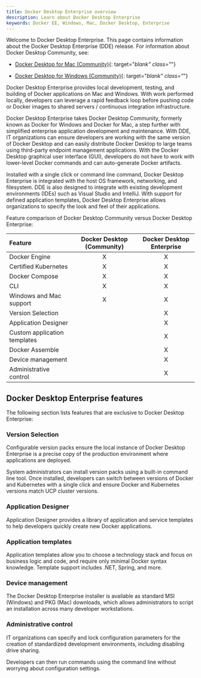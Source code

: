 ```yaml
---
title: Docker Desktop Enterprise overview
description: Learn about Docker Desktop Enterprise
keywords: Docker EE, Windows, Mac, Docker Desktop, Enterprise
---
```


Welcome to Docker Desktop Enterprise. This page contains information about the Docker Desktop Enterprise (DDE) release. For information about Docker Desktop Community, see:

- [Docker Desktop for Mac (Community)](/docker-for-mac/){: target="_blank" class="_"}

- [Docker Desktop for Windows (Community)](/docker-for-windows/){: target="_blank" class="_"}

Docker Desktop Enterprise provides local development, testing, and building of Docker applications on Mac and Windows. With work performed locally, developers can leverage a rapid feedback loop before pushing code or Docker images to shared servers / continuous integration infrastructure.

Docker Desktop Enterprise takes Docker Desktop Community, formerly known as Docker for Windows and Docker for Mac, a step further with simplified enterprise application development and maintenance. With DDE, IT organizations can ensure developers are working with the same version of Docker Desktop and can easily distribute Docker Desktop to large teams using third-party endpoint management applications. With the Docker Desktop graphical user interface (GUI), developers do not have to work with lower-level Docker commands and can auto-generate Docker artifacts.

Installed with a single click or command line command, Docker Desktop Enterprise is integrated with the host OS framework, networking, and filesystem. DDE is also designed to integrate with existing development environments (IDEs) such as Visual Studio and IntelliJ. With support for defined application templates, Docker Desktop Enterprise allows organizations to specify the look and feel of their applications.

Feature comparison of Docker Desktop Community versus Docker Desktop Enterprise:

  | Feature                     | Docker Desktop (Community) | Docker Desktop Enterprise |
  | :-------------------------  |:--------------------------:|:-------------------------:|
  | Docker Engine               | X                          |  X                        |
  | Certified Kubernetes        | X                          |  X                        |
  | Docker Compose              | X                          |  X                        |
  | CLI                         | X                          |  X                        |
  | Windows and Mac support     | X                          |  X                        |
  | Version Selection           |                            |  X                        |
  | Application Designer        |                            |  X                        |
  | Custom application templates|                            |  X                        |
  | Docker Assemble             |                            |  X                        |
  | Device management           |                            |  X                        |
  | Administrative control      |                            |  X                        |

## Docker Desktop Enterprise features

The following section lists features that are exclusive to Docker Desktop Enterprise:

### Version Selection

Configurable version packs ensure the local instance of Docker Desktop Enterprise is a precise copy of the production environment where applications are deployed.

System administrators can install version packs using a built-in command line tool. Once installed, developers can switch between versions of Docker and Kubernetes with a single click and ensure Docker and Kubernetes versions match UCP cluster versions.

### Application Designer

 Application Designer provides a library of application and service templates to help developers quickly create new Docker applications.

### Application templates

Application templates allow you to choose a technology stack and focus on business logic and code, and require only minimal Docker syntax knowledge. Template support includes .NET, Spring, and more.

### Device management

The Docker Desktop Enterprise installer is available as standard MSI (Windows) and PKG (Mac) downloads, which allows administrators to script an installation across many developer workstations.

### Administrative control

IT organizations can specify and lock configuration parameters for the creation of  standardized development environments, including disabling drive sharing.

Developers can then run commands using the command line without worrying about configuration settings.
